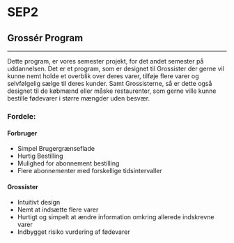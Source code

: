 # SEP2

## Grossér Program

---
Dette program, er vores semester projekt, for det andet semester på uddannelsen. Det er et program, som er designet til
Grossister der gerne vil kunne nemt holde et overblik over deres varer, tilføje flere varer og selvfølgelig sælge til
deres kunder. Samt Grossisterne, så er dette også designet til de købmænd eller måske restaurenter, som gerne ville
kunne bestille fødevarer i større mængder uden besvær.

### Fordele:

#### Forbruger

* Simpel Brugergrænseflade
* Hurtig Bestilling
* Mulighed for abonnement bestilling
* Flere abonnementer med forskellige tidsintervaller

#### Grossister

* Intuitivt design
* Nemt at indsætte flere varer
* Hurtigt og simpelt at ændre information omkring allerede indskrevne varer
* Indbygget risiko vurdering af fødevarer
